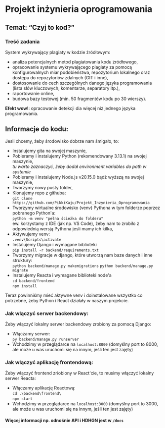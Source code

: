# Projekt inżynieria oprogramowania

## Temat: “Czyj to kod?”

### Treść zadania <br>

System wykrywający plagiaty w kodzie źródłowym:

- analiza potencjalnych metod plagiatowania kodu źródłowego,
- opracowanie systemu wykrywającego plagiaty za pomocą konfigurowalnych miar podobieństwa, repozytorium lokalnego oraz dostępu do repozytoriów zdalnych (GIT i inne),
- dostosowanie do cech szczególnych danego języka programowania (lista słów kluczowych, komentarze, separatory itp.),
- raportowanie online,
- budowa bazy testowej (min. 50 fragmentów kodu po 30 wierszy).

**Efekt wow!**: opracowanie detekcji dia więcej niż jednego języka programowania.

## Informacje do kodu:

Jesli chcemy, żeby środowisko dobrze nam śmigało, to:

- Instalujemy gita na swojej maszynie,
- Pobieramy i instalujemy Python (rekomendowany 3.13.1) na swojej maszynie, <br>
  _tu warto zaznaczyć, żeby dodał environment variables do path w systemie_
- Pobieramy i instalujemy Node.js v20.15.0 bądż wyższą na swojej maszynie, <br>
- Tworzymy nowy pusty folder,
- Klonujemy repo z githuba: <br>
  `git clone https://github.com/PikkiKaju/Projekt_Inzynieria_Oprogramowania` <br>
- Tworzymy wirtualne środowisko (venv) Pythona w tym folderze poprzez pobranego Python'a: <br>
  `python -m venv "pełna ścieżka do folderu"` <br>
  ew. korzystamy z IDE (jak np. VS Code), żeby nam to zrobiło z odpowiednią wersją Pythona jesli mamy ich kilka,
- Aktywujemy venv: <br>
  `.venv\Scripts\activate`
- Instalujemy Django i wymagane biblioteki <br>
  `pip install -r backend/requirements.txt`
- Tworzymy migracje w django, które utworzą nam baze danych i inne struktury: <br>
  `python backend/manage.py makemigrations`
  `python backend/manage.py migrate`
- Instalujemy Reacta i wymagane biblioteki node'a <br>
  `cd backend/frontend` <br>
  `npm install`

Teraz powinniśmy mieć aktywne venv i doinstalowane wszystko co potrzebne, żeby Python i React działały w naszym projekcie.

### Jak wlączyć serwer backendowy:

Żeby włączyć lokalny serwer backendowy zrobiony za pomocą Django:

- Włączamy serwer: <br>
  `py backend/manage.py runserver`
- Wchodzimy w przeglądarce na `localhost:8000` (domyślny port to 8000, ale może u was uruchomi się na innym, jeśli ten jest zajęty)

### Jak wlączyć aplikację frontendową:

Żeby włączyć frontend zriobiony w React'cie, to musimy włączyć lokalny serwer Reacta:

- Włączamy aplikację Reactową: <br>
  `cd .\backend\frontend\` <br>
  `npm start`
- Wchodzimy w przeglądarce na `localhost:3000` (domyślny port to 3000, ale może u was uruchomi się na innym, jeśli ten jest zajęty)

#### Więcej informacji np. odnośnie API i HDHGN jest w `/docs`